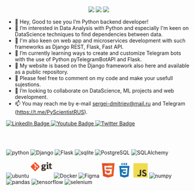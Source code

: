 <img src="https://komarev.com/ghpvc/?username=PyScientist&style=flat-square&color=blue" alt=""/>

<div id="header", align="center">
  <img src="https://media0.giphy.com/media/LaVp0AyqR5bGsC5Cbm/200w.webp?cid=ecf05e472sv8bzgpcqgs0upmql33cu43weki40lx4v6ftf7v&rid=200w.webp&ct=g" width="100"/>
  <img src="https://media0.giphy.com/media/KAq5w47R9rmTuvWOWa/200.webp?cid=ecf05e472sv8bzgpcqgs0upmql33cu43weki40lx4v6ftf7v&rid=200.webp&ct=g" width="100"/>
  <img src="https://media1.giphy.com/media/vrxxqQbyRxYi6scCjT/200.webp?cid=ecf05e47atggkfa9umehnmw8ckd40sfy7y4z3mxvlxb08tqq&rid=200.webp&ct=g" width="130"/>
</div>

- 👋 Hey, Good to see you I’m Python backend developer!
- 👀 I’m interested in Data Analysis with Python and especially I'm keen on DataScience techniques to find dependencies between data.
- 👀 I'm also keen on web app and microservices development with such frameworks as Django REST, Flask, Fast API.
- 🌱 I’m currently learning ways to create and customize Telegram bots with the use of Python pyTelegramBotAPI and Flask.
- 🌱 My website is based on the Django framework also here and available as a public repository.
- 💞️ Please feel free to comment on my code and make your usefull sujestions.
- 💞️ I’m looking to collaborate on DataScience, ML projects and web development.
- 📫 You may reach me by e-mail sergei-dmitriev@mail.ru and Telegram (https://t.me/PyScientistRUS).

<div id="badges", allign="center">
  <a href="https://www.linkedin.com/in/sergei-dmitriev-36265585/">
    <img src="https://img.shields.io/badge/LinkedIn-blue?style=for-the-badge&logo=linkedin&logoColor=white" alt="LinkedIn Badge"/>
  </a>
  <a href="https://www.youtube.com/channel/UCSyVru3RIxaHr4syFacyo7w">
    <img src="https://img.shields.io/badge/YouTube-red?style=for-the-badge&logo=youtube&logoColor=white" alt="Youtube Badge"/>
  </a>
  <a href="https://twitter.com/PyScientist">
    <img src="https://img.shields.io/badge/Twitter-blue?style=for-the-badge&logo=twitter&logoColor=white" alt="Twitter Badge"/>
  </a>
</div>

<br><br>

<div>
  <img src="https://cdn.jsdelivr.net/gh/devicons/devicon/icons/python/python-original.svg"  title="python" alt="python" width="40" height="40"/>
  <img src="https://cdn.jsdelivr.net/gh/devicons/devicon/icons/django/django-plain.svg" title="Django" alt="Django" width="40" height="40"/>
  <img src="https://cdn.jsdelivr.net/gh/devicons/devicon/icons/flask/flask-original-wordmark.svg" title="Flask" alt="Flask" width="60" height="60"/>
  <img src="https://cdn.jsdelivr.net/gh/devicons/devicon/icons/sqlite/sqlite-original-wordmark.svg"  title="sqlite" alt="sqlite" width="60" height="60"/>
  <img src="https://cdn.jsdelivr.net/gh/devicons/devicon/icons/postgresql/postgresql-original-wordmark.svg" title="PostgreSQL" alt="PostgreSQL" width="40" height="40"/>
  <img src="https://cdn.jsdelivr.net/gh/devicons/devicon/icons/sqlalchemy/sqlalchemy-original.svg" title="SQLAlchemy" alt="SQLAlchemy" width="40" height="40"/>
  <img src="https://cdn.jsdelivr.net/gh/devicons/devicon/icons/ubuntu/ubuntu-plain.svg"  title="ubuntu" alt="ubuntu" width="40" height="40"/>
  <img src="https://github.com/devicons/devicon/blob/master/icons/git/git-original-wordmark.svg" title="Git" alt="Git" width="60" height="60"/>
  <img src="https://cdn.jsdelivr.net/gh/devicons/devicon/icons/docker/docker-original-wordmark.svg" title="Docker" alt="Docker" width="60" height="60"/>
  <img src="https://cdn.jsdelivr.net/gh/devicons/devicon/icons/figma/figma-original.svg" title="Figma" alt="Figma" width="60" height="60"/>
  <img src="https://github.com/devicons/devicon/blob/master/icons/html5/html5-original.svg" title="HTML5" alt="HTML5" width="40" height="40"/>
  <img src="https://github.com/devicons/devicon/blob/master/icons/css3/css3-plain-wordmark.svg"  title="CSS3" alt="CSS3" width="40" height="40"/>
  <img src="https://github.com/devicons/devicon/blob/master/icons/javascript/javascript-original.svg" title="JavaScript" alt="JavaScript" width="40"
  <img src="https://cdn.jsdelivr.net/gh/devicons/devicon/icons/jupyter/jupyter-original.svg"  title="jupyter" alt="jupyter" width="40" height="40"/>
  <img src="https://cdn.jsdelivr.net/gh/devicons/devicon/icons/numpy/numpy-original-wordmark.svg"  title="numpy" alt="numpy" width="60" height="60"/>
  <img src="https://cdn.jsdelivr.net/gh/devicons/devicon/icons/pandas/pandas-original-wordmark.svg"  title="pandas" alt="pandas" width="60" height="60"/>
  <img src="https://cdn.jsdelivr.net/gh/devicons/devicon/icons/tensorflow/tensorflow-original.svg"  title="tensorflow" alt="tensorflow" width="40" height="40"/>
  <img src="https://cdn.jsdelivr.net/gh/devicons/devicon/icons/selenium/selenium-original.svg"  title="selenium" alt="selenium" width="40" height="40"/>
</div>
